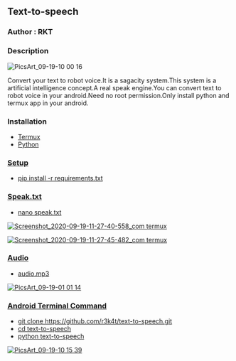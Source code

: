 <h2>Text-to-speech</h2>

### Author : RKT ###

### Description ###


![PicsArt_09-19-10 00 16](https://user-images.githubusercontent.com/69615463/93660843-e0081d80-fa74-11ea-9bd6-e80fb6d2b825.jpg)


Convert your text to robot voice.It is a sagacity system.This system is a artificial intelligence concept.A real speak engine.You can convert text to robot voice in your android.Need no root permission.Only install python and termux app in your android.

### Installation ###

<ul>
<li><a href="https://termux.en.uptodown.com/android">Termux</li>
<li><a href="https://www.python.org">Python</li>
</ul>

### Setup ###

<ul>
<li>pip install -r requirements.txt</li>
</ul>

### Speak.txt ###

<ul>
<li>nano speak.txt</li>
</ul>

![Screenshot_2020-09-19-11-27-40-558_com termux](https://user-images.githubusercontent.com/69615463/93661113-0b8c0780-fa77-11ea-9d3b-84e54dfc89a8.jpg)

![Screenshot_2020-09-19-11-27-45-482_com termux](https://user-images.githubusercontent.com/69615463/93661190-9e2ca680-fa77-11ea-92c1-058b4a45ee36.jpg)

### Audio ###

<ul>
<li>audio.mp3</li>
</ul>

![PicsArt_09-19-01 01 14](https://user-images.githubusercontent.com/69615463/93661270-4e021400-fa78-11ea-8a3a-2568289a6504.jpg)


### Android Terminal Command ###

<ul>
<li>git clone https://github.com/r3k4t/text-to-speech.git</li>
<li>cd text-to-speech</li>
<li>python text-to-speech</li>
</ul>

![PicsArt_09-19-10 15 39](https://user-images.githubusercontent.com/69615463/93660899-5efd5600-fa75-11ea-92eb-8542d8f4320f.jpg)
